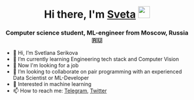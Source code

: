 <h1 align="center">Hi there, I'm <a href=https://drive.google.com/file/d/15uORcLvNAGdTIoJa4m5eprdC1VBiSwZ9/view?usp=sharing">Sveta</a> 
<img src="https://github.com/blackcater/blackcater/raw/main/images/Hi.gif" height="32"/></h1>
<h3 align="center">Computer science student, ML-engineer from Moscow, Russia 🇷🇺</h3>

<!--
**chtozaserikova/chtozaserikova** is a ✨ _special_ ✨ repository because its `README.md` (this file) appears on your GitHub profile.

Here are some ideas to get you started:

- 🔭 I’m currently working on ...
- 🌱 I’m currently learning ...
- 👯 I’m looking to collaborate on ...
- 🤔 I’m looking for help with ...
- 💬 Ask me about ...
- 📫 How to reach me: ...
- 😄 Pronouns: ...
- ⚡ Fun fact: ...
-->
- 👋 Hi, I’m Svetlana Serikova
- 🌱 I’m currently learning Engineering tech stack and Computer Vision
- 👀 Now I'm looking for a job 
- 👯 I’m looking to collaborate on pair programming with an experienced Data Scientist or ML-Developer
- 💞️ Interested in machine learning 
- 📫 How to reach me: [Telegram](https://t.me/chtozaserikova), [Twitter](https://twitter.com/chtozaserikova)
